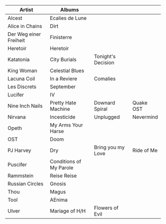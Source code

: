 |Artist                | Albums |||
|----------------------|-------------------|-----------------|----------|
|Alcest                |Ecalies de Lune    |                 |          |
|Alice in Chains       |Dirt               |                 |          |
|Der Weg einer Freiheit|Finisterre         |                 |          |
|Heretoir              |Heretoir           |                 |          |
|Katatonia             |City Burials       |Tonight's Decision|          |
|King Woman            |Celestial Blues    |                 |          |
|Lacuna Coil           |In a Reviere       |Comalies         |          |
|Les Discrets          |September          |                 |          |
|Lucifer               |IV                 |                 |          |
|Nine Inch Nails       |Pretty Hate Machine|Downard Spiral   |Quake OST |
|Nirvana               |Incesticide        |Unplugged        |Nevermind |
|Opeth                 |My Arms Your Harse |                 |          |
|OST                   |Doom               |                 |          |
|PJ Harvey             |Dry                |Bring you my Love|Ride of Me|
|Puscifer              |Conditions of My Parole|                 |          |
|Rammstein             |Reise Reise        |                 |          |
|Russian Circles       |Gnosis             |                 |          |
|Thou                  |Magus              |                 |          |
|Tool                  |AEnima             |                 |          |
|Ulver                 |Mariage of H/H     |Flowers of Evil  |          |

